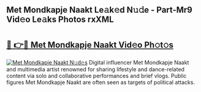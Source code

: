 ## Met Mondkapje Naakt Le𝚊k𝚎d N𝚞𝚍e - Part-Mr9 Vid𝚎o Le𝚊ks Photos rxXML

# <h2><a href="http://fb5q9y3.evod.top/?m=Met+Mondkapje+Naakt">🔗 👉🔴 Met Mondkapje Naakt Vid𝚎o Ph𝚘t𝚘s</a></h2>

[![Met Mondkapje Naakt N𝚞d𝚎s](https://i.imgur.com/8V9OHl7.gif)](http://fb5q9y3.evod.top/?m=Met+Mondkapje+Naakt)
Digital influencer Met Mondkapje Naakt and multimedia artist renowned for sharing lifestyle and dance-related content via solo and collaborative performances and brief vlogs. Public figures Met Mondkapje Naakt are often seen as targets of political attacks. 
